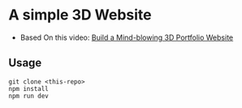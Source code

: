 # A simple 3D Website

- Based On this video: [Build a Mind-blowing 3D Portfolio Website](https://www.youtube.com/watch?v=Q7AOvWpIVHU)

## Usage

```
git clone <this-repo>
npm install
npm run dev
```